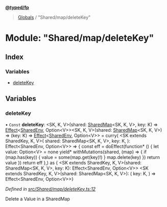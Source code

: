 **[@typed/fp](../README.md)**

> [Globals](../globals.md) / "Shared/map/deleteKey"

# Module: "Shared/map/deleteKey"

## Index

### Variables

* [deleteKey](_shared_map_deletekey_.md#deletekey)

## Variables

### deleteKey

• `Const` **deleteKey**: \<SK, K, V>(shared: [SharedMap](../interfaces/_shared_map_sharedmap_.sharedmap.md)\<SK, K, V>, key: K) => [Effect](_effect_effect_.effect.md)\<[SharedEnv](../interfaces/_shared_core_services_sharedenv_.sharedenv.md), Option\<V>>\<SK, K, V>(shared: [SharedMap](../interfaces/_shared_map_sharedmap_.sharedmap.md)\<SK, K, V>) => (key: K) => [Effect](_effect_effect_.effect.md)\<[SharedEnv](../interfaces/_shared_core_services_sharedenv_.sharedenv.md), Option\<V>> = curry( \<SK extends SharedKey, K, V>( shared: SharedMap\<SK, K, V>, key: K, ): Effect\<SharedEnv, Option\<V>> => { const eff = doEffect(function* () { let value: Option\<V> = none yield* withMutations(shared, (map) => { if (map.has(key)) { value = some(map.get(key)!) } map.delete(key) }) return value }) return eff },) as { \<SK extends SharedKey, K, V>(shared: SharedMap\<SK, K, V>, key: K): Effect\<SharedEnv, Option\<V>> \<SK extends SharedKey, K, V>(shared: SharedMap\<SK, K, V>): ( key: K, ) => Effect\<SharedEnv, Option\<V>>}

*Defined in [src/Shared/map/deleteKey.ts:12](https://github.com/TylorS/typed-fp/blob/ac98ca1/src/Shared/map/deleteKey.ts#L12)*

Delete a Value in a SharedMap
